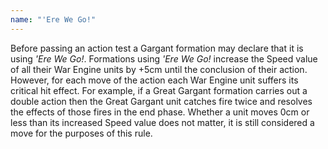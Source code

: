 ```yaml
---
name: "'Ere We Go!"
---
```

Before passing an action test a Gargant formation may declare that it is using _'Ere We Go!_. Formations using _'Ere We Go!_ increase the Speed value of all their War Engine units by +5cm until the conclusion of their action. However, for each move of the action each War Engine unit suffers its critical hit effect. For example, if a Great Gargant formation carries out a double action then the Great Gargant unit catches fire twice and resolves the effects of those fires in the end phase. Whether a unit moves 0cm or less than its increased Speed value does not matter, it is still considered a move for the purposes of this rule.
